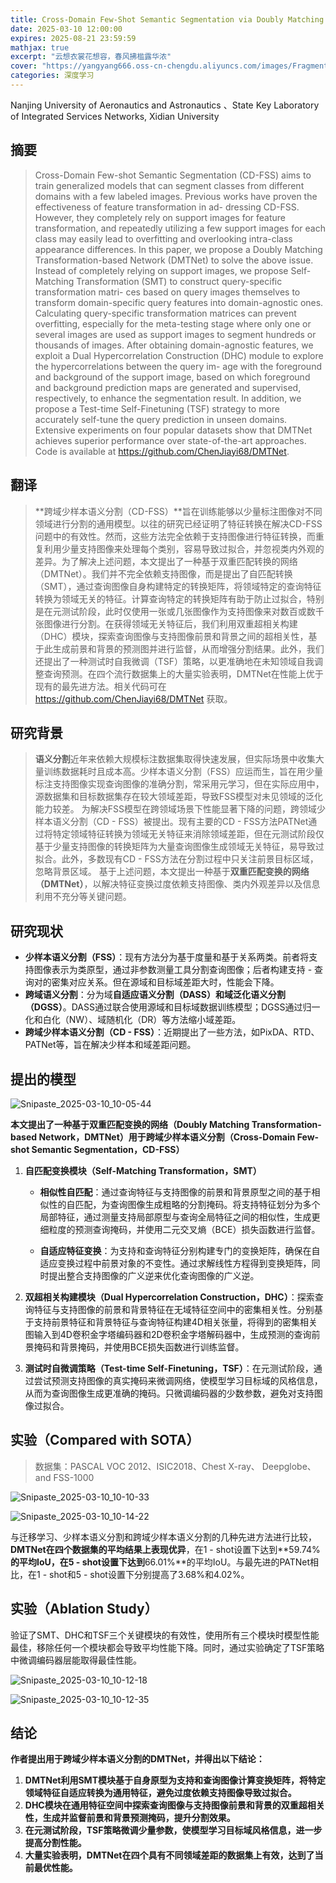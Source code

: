 ```yaml
---
title: Cross-Domain Few-Shot Semantic Segmentation via Doubly Matching Transformation :1st_place_medal
date: 2025-03-10 12:00:00
expires: 2025-08-21 23:59:59
mathjax: true
excerpt: "云想衣裳花想容，春风拂槛露华浓"
cover: "https://yangyang666.oss-cn-chengdu.aliyuncs.com/images/Fragment_7_4k_a51f7.jpg"
categories: 深度学习
---
```


Nanjing University of Aeronautics and Astronautics 、State Key Laboratory of Integrated Services Networks, Xidian University



## **摘要**

>Cross-Domain Few-shot Semantic Segmentation (CD-FSS) aims to train generalized models that can segment classes from different domains with a few labeled images. Previous works have proven the effectiveness of feature transformation in ad-
>dressing CD-FSS. However, they completely rely on support images for feature transformation, and repeatedly utilizing a few support images for each class may easily lead to overfitting and overlooking intra-class appearance differences. In this paper,
>we propose a Doubly Matching Transformation-based Network (DMTNet) to solve the above issue. Instead of completely relying on support images, we propose Self-Matching Transformation (SMT) to construct query-specific transformation matri-
>ces based on query images themselves to transform domain-specific query features into domain-agnostic ones. Calculating query-specific transformation matrices can prevent overfitting, especially for the meta-testing stage where only one or several images are used as support images to segment hundreds or thousands of images. After obtaining domain-agnostic features, we exploit a Dual Hypercorrelation Construction (DHC) module to explore the hypercorrelations between the query im-
>age with the foreground and background of the support image, based on which foreground and background prediction maps are generated and supervised, respectively, to enhance the segmentation result. In addition, we propose a Test-time Self-Finetuning (TSF) strategy to more accurately self-tune the query prediction in unseen domains. Extensive experiments on four popular datasets show that DMTNet achieves superior performance over state-of-the-art approaches. Code is available at
>https://github.com/ChenJiayi68/DMTNet.
>
>



## **翻译**

>**跨域少样本语义分割（CD-FSS）**旨在训练能够以少量标注图像对不同领域进行分割的通用模型。以往的研究已经证明了特征转换在解决CD-FSS问题中的有效性。然而，这些方法完全依赖于支持图像进行特征转换，而重复利用少量支持图像来处理每个类别，容易导致过拟合，并忽视类内外观的差异。为了解决上述问题，本文提出了一种基于双重匹配转换的网络（DMTNet）。我们并不完全依赖支持图像，而是提出了自匹配转换（SMT），通过查询图像自身构建特定的转换矩阵，将领域特定的查询特征转换为领域无关的特征。计算查询特定的转换矩阵有助于防止过拟合，特别是在元测试阶段，此时仅使用一张或几张图像作为支持图像来对数百或数千张图像进行分割。在获得领域无关特征后，我们利用双重超相关构建（DHC）模块，探索查询图像与支持图像前景和背景之间的超相关性，基于此生成前景和背景的预测图并进行监督，从而增强分割结果。此外，我们还提出了一种测试时自我微调（TSF）策略，以更准确地在未知领域自我调整查询预测。在四个流行数据集上的大量实验表明，DMTNet在性能上优于现有的最先进方法。相关代码可在 https://github.com/ChenJiayi68/DMTNet 获取。





## **研究背景**

> **语义分割**近年来依赖大规模标注数据集取得快速发展，但实际场景中收集大量训练数据耗时且成本高。少样本语义分割（FSS）应运而生，旨在用少量标注支持图像实现查询图像的准确分割，常采用元学习，但在实际应用中，源数据集和目标数据集存在较大领域差距，导致FSS模型对未见领域的泛化能力较差。 为解决FSS模型在跨领域场景下性能显著下降的问题，跨领域少样本语义分割（CD - FSS）被提出。现有主要的CD - FSS方法PATNet通过将特定领域特征转换为领域无关特征来消除领域差距，但在元测试阶段仅基于少量支持图像的转换矩阵为大量查询图像生成领域无关特征，易导致过拟合。此外，多数现有CD - FSS方法在分割过程中只关注前景目标区域，忽略背景区域。 基于上述问题，本文提出一种基于**双重匹配变换的网络（DMTNet）**，以解决特征变换过度依赖支持图像、类内外观差异以及信息利用不充分等关键问题。 



## **研究现状**

- **少样本语义分割（FSS）**：现有方法分为基于度量和基于关系两类。前者将支持图像表示为类原型，通过非参数测量工具分割查询图像；后者构建支持 - 查询对的密集对应关系。但在源域和目标域差距大时，性能会下降。
- **跨域语义分割**：分为域**自适应语义分割（DASS）**和**域泛化语义分割（DGSS）**。DASS通过联合使用源域和目标域数据训练模型；DGSS通过归一化和白化（NW）、域随机化（DR）等方法缩小域差距。
- **跨域少样本语义分割（CD - FSS）**：近期提出了一些方法，如PixDA、RTD、PATNet等，旨在解决少样本和域差距问题。

## **提出的模型**

![Snipaste_2025-03-10_10-05-44](https://yangyang666.oss-cn-chengdu.aliyuncs.com/images/Snipaste_2025-03-10_10-05-44.png)



**本文提出了一种基于双重匹配变换的网络（Doubly Matching Transformation-based Network，DMTNet）用于跨域少样本语义分割（Cross-Domain Few-shot Semantic Segmentation，CD-FSS）**







1. **自匹配变换模块（Self-Matching Transformation，SMT）**

   - **相似性自匹配**：通过查询特征与支持图像的前景和背景原型之间的基于相似性的自匹配，为查询图像生成粗略的分割掩码。将支持特征划分为多个局部特征，通过测量支持局部原型与查询全局特征之间的相似性，生成更细粒度的预测查询掩码，并使用二元交叉熵（BCE）损失函数进行监督。

   - **自适应特征变换**：为支持和查询特征分别构建专门的变换矩阵，确保在自适应变换过程中前景对象的不变性。通过求解线性方程得到变换矩阵，同时提出整合支持图像的广义逆来优化查询图像的广义逆。

     

2. **双超相关构建模块（Dual Hypercorrelation Construction，DHC）**：探索查询特征与支持图像的前景和背景特征在无域特征空间中的密集相关性。分别基于支持前景特征和背景特征与查询特征构建4D相关张量，将得到的密集相关图输入到4D卷积金字塔编码器和2D卷积金字塔解码器中，生成预测的查询前景掩码和背景掩码，并使用BCE损失函数进行训练监督。

   

3. **测试时自微调策略（Test-time Self-Finetuning，TSF）**：在元测试阶段，通过尝试预测支持图像的真实掩码来微调网络，使模型学习目标域的风格信息，从而为查询图像生成更准确的掩码。只微调编码器的少数参数，避免对支持图像过拟合。





## **实验（Compared with SOTA）**



> 数据集：PASCAL VOC 2012、ISIC2018、Chest X-ray、 Deepglobe、 and FSS-1000



![Snipaste_2025-03-10_10-10-33](https://yangyang666.oss-cn-chengdu.aliyuncs.com/images/Snipaste_2025-03-10_10-10-33.png)

![Snipaste_2025-03-10_10-14-22](https://yangyang666.oss-cn-chengdu.aliyuncs.com/images/Snipaste_2025-03-10_10-14-22.png)



与迁移学习、少样本语义分割和跨域少样本语义分割的几种先进方法进行比较，**DMTNet在四个数据集的平均结果上表现优异**，在1 - shot设置下达到**59.74%**的平均IoU，在5 - shot设置下达到**66.01%**的平均IoU。与最先进的PATNet相比，在1 - shot和5 - shot设置下分别提高了3.68%和4.02%。





## **实验（Ablation Study）**

验证了SMT、DHC和TSF三个关键模块的有效性，使用所有三个模块时模型性能最佳，移除任何一个模块都会导致平均性能下降。同时，通过实验确定了TSF策略中微调编码器层能取得最佳性能。







![Snipaste_2025-03-10_10-12-18](https://yangyang666.oss-cn-chengdu.aliyuncs.com/images/Snipaste_2025-03-10_10-12-18.png)





![Snipaste_2025-03-10_10-12-35](https://yangyang666.oss-cn-chengdu.aliyuncs.com/images/Snipaste_2025-03-10_10-12-35.png)



## **结论**

**作者提出用于跨域少样本语义分割的DMTNet，并得出以下结论：**



1.  **DMTNet利用SMT模块基于自身原型为支持和查询图像计算变换矩阵，将特定领域特征自适应转换为通用特征，避免过度依赖支持图像导致过拟合。** 
2.  **DHC模块在通用特征空间中探索查询图像与支持图像前景和背景的双重超相关性，生成并监督前景和背景预测掩码，提升分割效果。** 
3.  **在元测试阶段，TSF策略微调少量参数，使模型学习目标域风格信息，进一步提高分割性能。**
4.  **大量实验表明，DMTNet在四个具有不同领域差距的数据集上有效，达到了当前最优性能。** 
